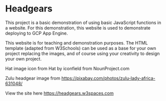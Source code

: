 # Headgears

This project is a basic demonstration of using basic JavaScript functions in a website. For this demonstration, this website is used to demonstrate deploying to GCP App Engine.

This website is for teaching and demonstration purposes. The HTML template (adapted from W3Schools) can be used as a base for your own project replacing the images, and of course using your creativity to design your own project.

Hat image icon from Hat by iconfield from NounProject.com

Zulu headgear image from https://pixabay.com/photos/zulu-lady-africa-631048/

View the site here https://headgears.w3spaces.com
